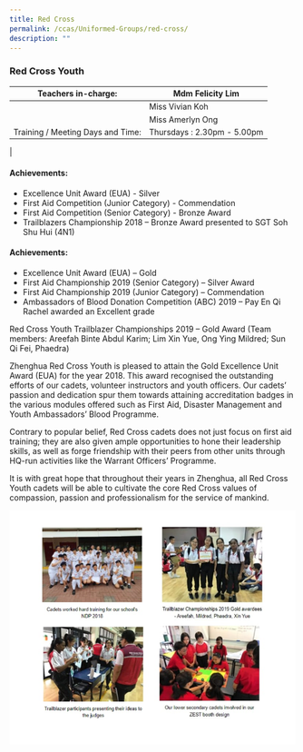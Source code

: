 ```yaml
---
title: Red Cross
permalink: /ccas/Uniformed-Groups/red-cross/
description: ""
---
```

### Red Cross Youth

| Teachers in-charge: | Mdm Felicity Lim |
|---|---|
|  | Miss Vivian Koh |
|  | Miss Amerlyn Ong |
| Training / Meeting Days and Time: | Thursdays : 2.30pm - 5.00pm |
|

#### Achievements:
*   Excellence Unit Award (EUA) - Silver
*   First Aid Competition (Junior Category) - Commendation
*   First Aid Competition (Senior Category) - Bronze Award
*   Trailblazers Championship 2018 – Bronze Award presented to SGT Soh Shu Hui (4N1)

#### Achievements:
*   Excellence Unit Award (EUA) – Gold
*   First Aid Championship 2019 (Senior Category) – Silver Award
*   First Aid Championship 2019 (Junior Category) – Commendation
*   Ambassadors of Blood Donation Competition (ABC) 2019 – Pay En Qi Rachel awarded an Excellent grade

Red Cross Youth Trailblazer Championships 2019 – Gold Award (Team members: Areefah Binte Abdul Karim; Lim Xin Yue, Ong Ying Mildred; Sun Qi Fei, Phaedra)

Zhenghua Red Cross Youth is pleased to attain the Gold Excellence Unit Award (EUA) for the year 2018. This award recognised the outstanding efforts of our cadets, volunteer instructors and youth officers. Our cadets’ passion and dedication spur them towards attaining accreditation badges in the various modules offered such as First Aid, Disaster Management and Youth Ambassadors’ Blood Programme.

Contrary to popular belief, Red Cross cadets does not just focus on first aid training; they are also given ample opportunities to hone their leadership skills, as well as forge friendship with their peers from other units through HQ-run activities like the Warrant Officers’ Programme.

It is with great hope that throughout their years in Zhenghua, all Red Cross Youth cadets will be able to cultivate the core Red Cross values of compassion, passion and professionalism for the service of mankind.

![](/images/redcross%20combine.jpg)